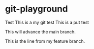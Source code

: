 # git-playground
Test
This is a my git test
This is a put test

This will advance the main branch.

This is the line from my feature branch.
